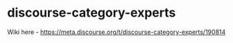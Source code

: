# discourse-category-experts

Wiki here - https://meta.discourse.org/t/discourse-category-experts/190814
